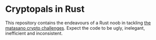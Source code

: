 # Cryptopals in Rust

This repository contains the endeavours of a Rust noob in tackling <a href=http://cryptopals.com>the matasano crypto challenges</a>. Expect the code to be ugly, inelegant, inefficient and inconsistent.
